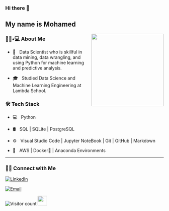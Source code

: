 ### Hi there 👋<h2> My name is Mohamed</h2>

<img align='right' src="https://media.giphy.com/media/M9gbBd9nbDrOTu1Mqx/giphy.gif" width="230">

<h3> 👨🏻•💻 About Me </h3>


- 🤔 &nbsp; Data Scientist who is skillful in data mining, data wrangling, and using Python for machine learning and predictive analysis.

- 🎓 &nbsp; Studied Data Science and Machine Learning Engineering at Lambda School.



<h3>🛠 Tech Stack</h3>


- 💻 &nbsp; Python 

- 🛢 &nbsp; SQL | SQLite | PostgreSQL

- ⚙️ &nbsp; Visual Studio Code | Jupyter NoteBook | Git | GitHub | Markdown

- 🔧 &nbsp; AWS | Docker🐳  | Anaconda Environments

<hr>

<h3> 🤝🏻 Connect with Me </h3>

<p align="center">

<a href="https://www.linkedin.com/in/mohamed-ed/"><img alt="LinkedIn" src="https://img.shields.io/badge/LinkedIn-Mohamed%20Ed-blue?style=flat-square&logo=linkedin"></a>

<a href="mailto:edamer.mo@gmail.com"><img alt="Email" src="https://img.shields.io/badge/Email-edamer.mo@gmail.com-blue?style=flat-square&logo=gmail"></a>

</p>




![Visitor count](https://visitor-badge.laobi.icu/badge?page_id=shivam0110.shivam0110)   <img src="https://media.giphy.com/media/dxn6fRlTIShoeBr69N/giphy.gif" width="30">

